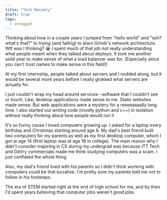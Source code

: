 ```yaml
---
title: "Tech Naivety"
draft: true
tags:
  - untagged
---
```


Thinking about how in a couple years I jumped from "hello world" and "ssh? what's that?" to trying (and failing) to learn Grindr's network architecture.
Wtf was I thinking? 😭
I spent much of that job not really understanding what people meant when they talked about deploys.
It took me another solid year to make sense of what a load balancer was for. (Especially since you can't trust names to make sense in this field!)

At my first internship, people talked about servers and I nodded along, but it would be several more years before I really grokked what servers are actually for.

I just couldn't wrap my head around services--software that I couldn't see or touch. Like, desktop applications made sense to me. Static websites made sense. But web applications were a mystery for a reeeeaaaally long time. I also started out writing code (mostly python and c++) in isolation without really thinking about how people would run it

It's so funny cause I loved computers growing up. 
I asked for a laptop every birthday and Christmas starting around age 8. 
My dad's best friend built two computers for my parents as well as my first desktop computer, which I got at age 14 (first laptop was at age 18 in college). 
The main reason why I didn't consider majoring in CS during my undergrad was because ITT Tech and DeVry commercials made me think studying computers was a scam.
I just conflated the whole thing.

Also, my dad's friend lived with his parents so I didn't think working with computers could be that lucrative.
I'm pretty sure my parents told me not to follow in his footsteps.

The era of STEM started right at the end of high school for me, and by then I'd spent years believing that computer jobs weren't good jobs.
